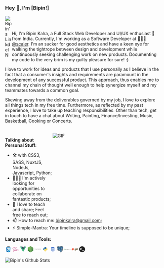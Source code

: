 ### Hey 👋, I'm [Bipin!]

<a href="https://www.linkedin.com/in/bipinkalra/">
  <img align="left" alt="Bipin's LinkdeIN" width="22px" src="https://cdn.jsdelivr.net/npm/simple-icons@v3/icons/linkedin.svg" />
</a>

<br />
<br />

Hi, I'm Bipin Kalra, a Full Stack Web Developer and UI/UX enthusiast 🚀 from India. Currently, I'm working as a Software Developer at 🙍🏽‍♂️ [@scaler](https://www.scaler.com/). I'm an sucker for good aesthetics and have a keen eye for walking the tightrope between design and development while continuously seeking challenging work on new products. Documenting my code to the very brim is my guilty pleasure for sure! :)

I love to work for ideas and products that I use personally as I believe in the fact that a consumer's insights and requirements are paramount in the development of any successful product. This approach, thus enables me to channel my chain of thought well enough to help synergize myself and my teammates towards a common goal.

Skewing away from the deliverables governed by my job, I love to explore all things tech in my free time. Furthermore, as reflected by my past experience, I love to take up teaching responsibilities. Other than tech, get in touch to have a chat about Writing, Painting, Finance/Investing, Music, Basketball, Cooking or Concerts.

<br/>

  <img align="right" height="250" width="350" alt="GIF" src="https://i.pinimg.com/originals/0b/13/d4/0b13d4853679e37ec02d9289377fc109.gif" />

**Talking about Personal Stuff:**

- 🛠 with CSS3, SASS, NuxtJS, NodeJs, Javascript, Python;
- 👨🏻‍💻 I'm actively looking for opportunities to collaborate on fantastic products;
- 💬 I love to teach and share; Feel free to reach out;
- 📫 How to reach me: bipinkalra@gmail.com;
- ⚡️ Simple-Mantra: Your timeline is supposed to be unique;

**Languages and Tools:**

<code><img height="20" src="https://raw.githubusercontent.com/github/explore/80688e429a7d4ef2fca1e82350fe8e3517d3494d/topics/css/css.png"></code>
<code><img height="20" src="https://raw.githubusercontent.com/github/explore/80688e429a7d4ef2fca1e82350fe8e3517d3494d/topics/sass/sass.png"></code>
<code><img height="20" src="https://raw.githubusercontent.com/github/explore/80688e429a7d4ef2fca1e82350fe8e3517d3494d/topics/vue/vue.png"></code>
<code><img height="20" src="https://raw.githubusercontent.com/github/explore/80688e429a7d4ef2fca1e82350fe8e3517d3494d/topics/nodejs/nodejs.png"></code>
<code><img height="20" src="https://raw.githubusercontent.com/github/explore/80688e429a7d4ef2fca1e82350fe8e3517d3494d/topics/express/express.png"></code>
<code><img height="20" src="https://raw.githubusercontent.com/github/explore/80688e429a7d4ef2fca1e82350fe8e3517d3494d/topics/python/python.png"></code>
<code><img height="20" src="https://raw.githubusercontent.com/github/explore/80688e429a7d4ef2fca1e82350fe8e3517d3494d/topics/sql/sql.png"></code>
<code><img height="20" src="https://raw.githubusercontent.com/github/explore/80688e429a7d4ef2fca1e82350fe8e3517d3494d/topics/postgresql/postgresql.png"></code>
<code><img height="20" src="https://raw.githubusercontent.com/github/explore/80688e429a7d4ef2fca1e82350fe8e3517d3494d/topics/mongodb/mongodb.png"></code>
<code><img height="20" src="https://raw.githubusercontent.com/github/explore/80688e429a7d4ef2fca1e82350fe8e3517d3494d/topics/git/git.png"></code>
<code><img height="20" src="https://raw.githubusercontent.com/github/explore/80688e429a7d4ef2fca1e82350fe8e3517d3494d/topics/terminal/terminal.png"></code>

![Bipin's Github Stats](https://github-readme-stats.vercel.app/api?username=BipinKalra&show_icons=true&hide_border=true)
